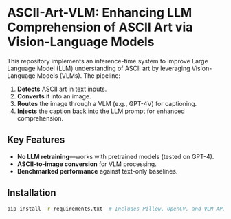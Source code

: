 # ASCII-Art-VLM: Enhancing LLM Comprehension of ASCII Art via Vision-Language Models  

This repository implements an inference-time system to improve Large Language Model (LLM) understanding of ASCII art by leveraging Vision-Language Models (VLMs). The pipeline:  
1. **Detects** ASCII art in text inputs.  
2. **Converts** it into an image.  
3. **Routes** the image through a VLM (e.g., GPT-4V) for captioning.  
4. **Injects** the caption back into the LLM prompt for enhanced comprehension.  

## Key Features  
- **No LLM retraining**—works with pretrained models (tested on GPT-4).  
- **ASCII-to-image conversion** for VLM processing.  
- **Benchmarked performance** against text-only baselines.  

## Installation  
```bash
pip install -r requirements.txt  # Includes Pillow, OpenCV, and VLM APIs
